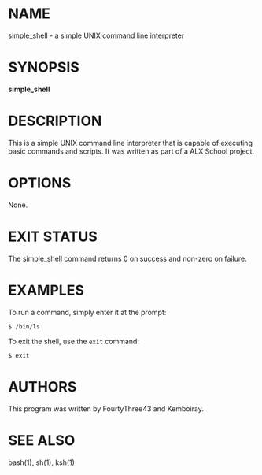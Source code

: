 # NAME

simple_shell - a simple UNIX command line interpreter

# SYNOPSIS

**simple_shell**

# DESCRIPTION

This is a simple UNIX command line interpreter that is capable of executing basic commands and scripts. It was written as part of a ALX School project.

# OPTIONS

None.

# EXIT STATUS

The simple_shell command returns 0 on success and non-zero on failure.

# EXAMPLES

To run a command, simply enter it at the prompt:

`$ /bin/ls`


To exit the shell, use the `exit` command:

`$ exit`


# AUTHORS

This program was written by FourtyThree43 and Kemboiray.

# SEE ALSO

bash(1), sh(1), ksh(1)
